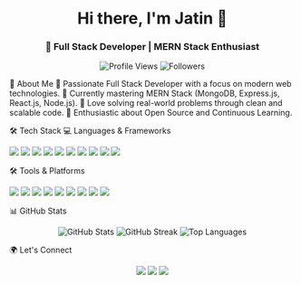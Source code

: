 <h1 align="center">Hi there, I'm Jatin 👋</h1> <h3 align="center">🚀 Full Stack Developer | MERN Stack Enthusiast</h3> <p align="center"> <img src="https://komarev.com/ghpvc/?username=jatin-90920&label=Profile%20Views&color=0e75b6&style=flat" alt="Profile Views" /> <img src="https://img.shields.io/github/followers/jatin-90920?label=Followers&style=social" alt="Followers" /> </p>
🚀 About Me
🔹 Passionate Full Stack Developer with a focus on modern web technologies.
🔹 Currently mastering MERN Stack (MongoDB, Express.js, React.js, Node.js).
🔹 Love solving real-world problems through clean and scalable code.
🔹 Enthusiastic about Open Source and Continuous Learning.

🛠 Tech Stack
💻 Languages & Frameworks
<p align="left"> <img src="https://img.shields.io/badge/-JavaScript-F7DF1E?style=flat&logo=javascript&logoColor=black" /> <img src="https://img.shields.io/badge/-TypeScript-3178C6?style=flat&logo=typescript&logoColor=white" /> <img src="https://img.shields.io/badge/-React-61DAFB?style=flat&logo=react&logoColor=black" /> <img src="https://img.shields.io/badge/-Next.js-000000?style=flat&logo=next.js&logoColor=white" /> <img src="https://img.shields.io/badge/-Node.js-339933?style=flat&logo=node.js&logoColor=white" /> <img src="https://img.shields.io/badge/-Express.js-000000?style=flat&logo=express&logoColor=white" /> <img src="https://img.shields.io/badge/-MongoDB-47A248?style=flat&logo=mongodb&logoColor=white" /> <img src="https://img.shields.io/badge/-Redux-764ABC?style=flat&logo=redux&logoColor=white" /> <img src="https://img.shields.io/badge/-TailwindCSS-38B2AC?style=flat&logo=tailwind-css&logoColor=white" /> <img src="https://img.shields.io/badge/-Bootstrap-7952B3?style=flat&logo=bootstrap&logoColor=white" /> </p>
🛠 Tools & Platforms
<p align="left"> <img src="https://img.shields.io/badge/-Git-F05032?style=flat&logo=git&logoColor=white" /> <img src="https://img.shields.io/badge/-GitHub-181717?style=flat&logo=github&logoColor=white" /> <img src="https://img.shields.io/badge/-VS%20Code-007ACC?style=flat&logo=visual-studio-code&logoColor=white" /> <img src="https://img.shields.io/badge/-Postman-FF6C37?style=flat&logo=postman&logoColor=white" /> <img src="https://img.shields.io/badge/-Docker-2496ED?style=flat&logo=docker&logoColor=white" /> <img src="https://img.shields.io/badge/-Firebase-FFCA28?style=flat&logo=firebase&logoColor=black" /> <img src="https://img.shields.io/badge/-AWS-FF9900?style=flat&logo=amazon-aws&logoColor=black" /> <img src="https://img.shields.io/badge/-Linux-FCC624?style=flat&logo=linux&logoColor=black" /> <img src="https://img.shields.io/badge/-Nginx-009639?style=flat&logo=nginx&logoColor=white" /> </p>


📊 GitHub Stats
<p align="center"> <img src="https://github-readme-stats.vercel.app/api?username=jatin-90920&show_icons=true&theme=radical" alt="GitHub Stats" /> <img src="https://github-readme-streak-stats.herokuapp.com/?user=jatin-90920&theme=radical" alt="GitHub Streak" /> <img src="https://github-readme-stats.vercel.app/api/top-langs/?username=jatin-90920&layout=compact&theme=radical" alt="Top Languages" /> </p>
🌍 Let's Connect
<p align="center"> <a href="mailto:jatingoyal769@gmail.com"><img src="https://img.shields.io/badge/-Email-D14836?style=flat&logo=gmail&logoColor=white" /></a> <a href="https://linkedin.com/in/developer-jatin-goyal"><img src="https://img.shields.io/badge/-LinkedIn-0077B5?style=flat&logo=linkedin&logoColor=white" /></a> <a href="https://your-portfolio.com"><img src="https://img.shields.io/badge/-Portfolio-FF5722?style=flat&logo=web&logoColor=white" /></a> </p>

